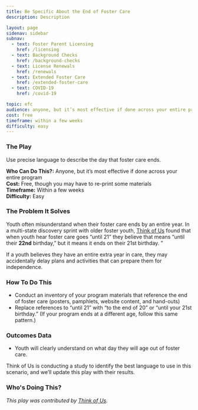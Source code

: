 ```yaml
---
title: Be Specific About the End of Foster Care
description: Description

layout: page
sidenav: sidebar
subnav:
  - text: Foster Parent Licensing
    href: /licensing
  - text: Background Checks
    href: /background-checks
  - text: License Renewals
    href: /renewals
  - text: Extended Foster Care
    href: /extended-foster-care
  - text: COVID-19
    href: /covid-19

topic: efc
audience: anyone, but it’s most effective if done across your entire program
cost: free
timeframe: within a few weeks
difficulty: easy
---
```



### The Play

Use precise language to describe the day that foster care ends.

**Who Can Do This?:**
Anyone, but it’s most effective if done across your entire program<br />
**Cost:**
Free, though you may have to re-print some materials<br />
**Timeframe:**
Within a few weeks<br />
**Difficulty:**
Easy<br />

### The Problem It Solves

Youth often misunderstand when their foster care ends by an entire year. In a multi-state discovery sprint with older foster youth, [Think of Us](https://www.thinkof-us.org) found that when youth hear foster care goes “until 21” they believe that means “until their **22nd** birthday,” but it means it ends on their 21st birthday. ” 

If a youth believes they have an entire extra year in care, they may accidentally delay plans and activities that can prepare them for independence.


### How To Do This

* Conduct an inventory of your program materials that reference the end of foster care (posters, pamphlets, website content, and hand-outs)
* Replace references to “until 21” with “to the end of 20” or “until your 21st birthday.” (If your program ends at a different age, follow this same pattern.)


### Outcomes Data

* Youth will clearly understand on what day they will age out of foster care.

Think of Us is conducting a study to identify the best language to use in this scenario, and we’ll update this play with their results.

### Who's Doing This?



*This play was contributed by [Think of Us](https://thinkof-us.org).*